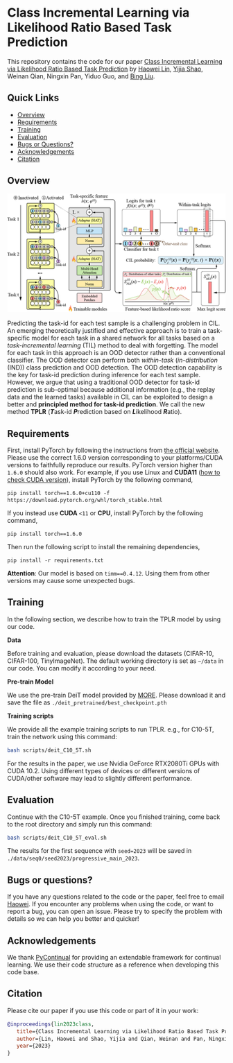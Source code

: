 # Class Incremental Learning via Likelihood Ratio Based Task Prediction

This repository contains the code for our paper [Class Incremental Learning via Likelihood Ratio Based Task Prediction](https://github.com/linhaowei1/TPLR#) by [Haowei Lin](https://linhaowei1.github.io/), [Yijia Shao](https://shaoyijia.github.io/), Weinan Qian, Ningxin Pan, Yiduo Guo, and [Bing Liu](https://www.cs.uic.edu/~liub/).

## Quick Links

- [Overview](#overview)
- [Requirements](#requirements)
- [Training](#training)
- [Evaluation](#evaluation)
- [Bugs or Questions?](#bugs-or-questions)
- [Acknowledgements](acknowledgements#)
- [Citation](#citation)

## Overview

![](figures/TPLR.png)

Predicting the task-id for each test sample is a challenging problem in CIL. An emerging theoretically justified and effective approach is to train a task-specific model for each task in a shared network for all tasks based on a *task-incremental learning* (TIL) method to deal with forgetting. The model for each task in this approach is an OOD detector rather than a conventional classifier. The OOD detector can perform both *within-task* (*in-distribution* (IND)) class prediction and OOD detection. The OOD detection capability is the key for task-id prediction during inference for each test sample. However, we argue that using a traditional OOD detector for task-id prediction is sub-optimal because additional information (e.g., the replay data and the learned tasks) available in CIL can be exploited to design a better and **principled method for task-id prediction**. We call the new method **TPLR** (***T***ask-id ***P***rediction based on ***L***ikelihood ***R***atio).

## Requirements

First, install PyTorch by following the instructions from [the official website](https://pytorch.org/). Please use the correct 1.6.0 version corresponding to your platforms/CUDA versions to faithfully reproduce our results. PyTorch version higher than `1.6.0` should also work. For example, if you use Linux and **CUDA11** ([how to check CUDA version](https://varhowto.com/check-cuda-version/)), install PyTorch by the following command,

```
pip install torch==1.6.0+cu110 -f https://download.pytorch.org/whl/torch_stable.html
```

If you instead use **CUDA** `<11` or **CPU**, install PyTorch by the following command,

```
pip install torch==1.6.0
```

Then run the following script to install the remaining dependencies,

```
pip install -r requirements.txt
```

**Attention**: Our model is based on `timm==0.4.12`. Using them from other versions may cause some unexpected bugs.

## Training

In the following section, we describe how to train the TPLR model by using our code.

**Data**

Before training and evaluation, please download the datasets (CIFAR-10, CIFAR-100, TinyImageNet). The default working directory is set as ``~/data`` in our code. You can modify it according to your need.

**Pre-train Model**

We use the pre-train DeiT model provided by [MORE](https://github.com/k-gyuhak/MORE). Please download it and save the file as ``./deit_pretrained/best_checkpoint.pth``

**Training scripts**

We provide all the example training scripts to run TPLR. e.g., for C10-5T, train the network using this command:

```bash
bash scripts/deit_C10_5T.sh
```

For the results in the paper, we use Nvidia GeForce RTX2080Ti GPUs with CUDA 10.2. Using different types of devices or different versions of CUDA/other software may lead to slightly different performance.

## Evaluation

Continue with the C10-5T example. Once you finished training, come back to the root directory and simply run this command:

```bash
bash scripts/deit_C10_5T_eval.sh
```

The results for the first sequence with `seed=2023` will be saved in `./data/seq0/seed2023/progressive_main_2023`.

## Bugs or questions?

If you have any questions related to the code or the paper, feel free to email [Haowei](mailto:linhaowei@pku.edu.cn). If you encounter any problems when using the code, or want to report a bug, you can open an issue. Please try to specify the problem with details so we can help you better and quicker!

## Acknowledgements

We thank [PyContinual](https://github.com/ZixuanKe/PyContinual) for providing an extendable framework for continual learning. We use their code structure as a reference when developing this code base.

## Citation

Please cite our paper if you use this code or part of it in your work:

```bibtex
@inproceedings{lin2023class,
   title={Class Incremental Learning via Likelihood Ratio Based Task Prediction},
   author={Lin, Haowei and Shao, Yijia and Qian, Weinan and Pan, Ningxin and Guo, Yiduo and Liu, Bing},
   year={2023}
}
```